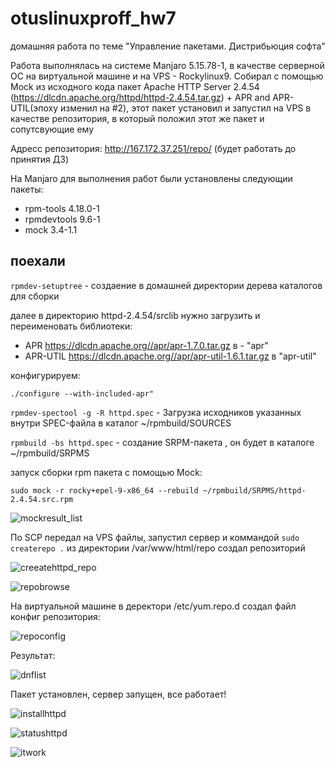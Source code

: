 # otuslinuxproff_hw7
домашняя работа по теме "Управление пакетами. Дистрибьюция софта"

Работа выполнялась на системе Manjaro 5.15.78-1, в качестве серверной ОС на виртуальной машине и на VPS - Rockylinux9.
Собирал с помощью Mock из исходного кода пакет Apache HTTP Server 2.4.54 (https://dlcdn.apache.org/httpd/httpd-2.4.54.tar.gz) + APR and APR-UTIL(эпоху изменил на #2),
этот пакет установил и запустил на VPS в качестве репозитория, в который положил этот же пакет и сопутсвующие ему

Адресс репозитория: http://167.172.37.251/repo/ (будет работать до принятия ДЗ)

На Manjaro для выполнения работ были установлены следующии пакеты:
- rpm-tools 4.18.0-1
- rpmdevtools 9.6-1
- mock 3.4-1.1

## поехали

``` rpmdev-setuptree ```  - создаение в домашней директории дерева каталогов для сборки

далее в директорию httpd-2.4.54/srclib нужно загрузить и переименовать библиотеки:
- APR https://dlcdn.apache.org//apr/apr-1.7.0.tar.gz в - "apr"
- APR-UTIL https://dlcdn.apache.org//apr/apr-util-1.6.1.tar.gz в "apr-util"

конфигурируем:

``` ./configure --with-included-apr" ```

``` rpmdev-spectool -g -R httpd.spec ```  - Загрузка исходников указанных внутри SPEC-файла  в каталог ~/rpmbuild/SOURCES

``` rpmbuild -bs httpd.spec ``` - создание SRPM-пакета , он будет в каталоге ~/rpmbuild/SRPMS

запуск сборки rpm пакета с помощью Mock:

``` sudo mock -r rocky+epel-9-x86_64 --rebuild ~/rpmbuild/SRPMS/httpd-2.4.54.src.rpm ``` 

![mockresult_list](https://user-images.githubusercontent.com/59445051/206169925-9ef08e37-ddfe-4ad3-ad47-f905d9ab4651.png)


По SCP передал на VPS файлы, запустил сервер и коммандой ``` sudo createrepo . ``` из директории /var/www/html/repo создал репозиторий 

![creeatehttpd_repo](https://user-images.githubusercontent.com/59445051/206175145-27265d00-5ba9-4b03-977f-d915c135a045.png)

![repobrowse](https://user-images.githubusercontent.com/59445051/206203644-68cd5855-190a-4144-9ebd-e45891b6ec73.png)


На виртуальной машине в деректори /etc/yum.repo.d создал файл конфиг репозитория:

![repoconfig](https://user-images.githubusercontent.com/59445051/206199843-04489aa5-95a0-45f7-9b06-a8f9ec054004.png)

Результат:

![dnflist](https://user-images.githubusercontent.com/59445051/206201829-06e555de-dbab-41d9-91c7-704836cb1de6.png)

Пакет установлен, сервер запущен, все работает!

![installhttpd](https://user-images.githubusercontent.com/59445051/206205981-0ed05e99-dc18-40c5-af71-9dee880a5694.png)


![statushttpd](https://user-images.githubusercontent.com/59445051/206205586-72e54415-fc27-4aee-a91a-b4d2984fddbb.png)

![itwork](https://user-images.githubusercontent.com/59445051/206205646-85cf4637-e7f3-4714-9107-4255cdbe3c0e.png)


